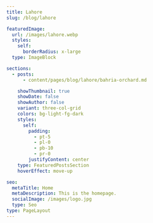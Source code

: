 ```yaml
---
title: Lahore
slug: /blog/lahore

featuredImage:
  url: /images/lahore.webp
  styles:
    self:
      borderRadius: x-large
  type: ImageBlock

sections:
  - posts:
      - content/pages/blog/lahore/bahria-orchard.md

    showThumbnail: true
    showDate: false
    showAuthor: false
    variant: three-col-grid
    colors: bg-light-fg-dark
    styles:
      self:
        padding:
          - pt-5
          - pl-0
          - pb-10
          - pr-0
        justifyContent: center
    type: FeaturedPostsSection
    hoverEffect: move-up

seo:
  metaTitle: Home
  metaDescription: This is the homepage.
  socialImage: /images/logo.jpg
  type: Seo
type: PageLayout
---
```

